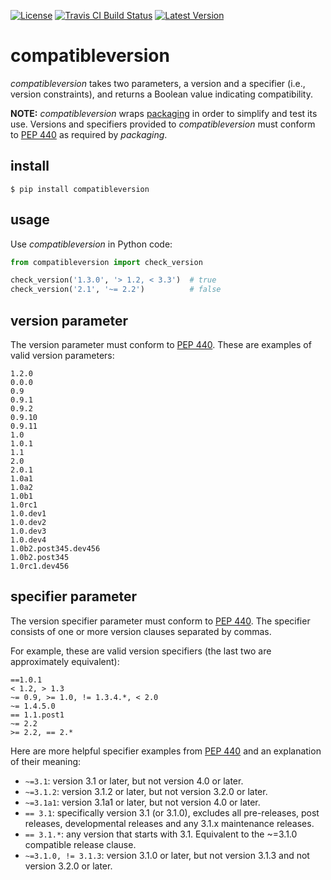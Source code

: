 [![License](https://img.shields.io/github/license/YakDriver/compatibleversion.svg)](./LICENSE)
[![Travis CI Build Status](https://travis-ci.org/YakDriver/compatibleversion.svg?branch=develop)](https://travis-ci.org/YakDriver/compatibleversion)
[![Latest Version](https://img.shields.io/pypi/v/compatibleversion.svg?label=version)](https://pypi.python.org/pypi/compatibleversion)

# compatibleversion

*compatibleversion* takes two parameters, a version and a specifier (i.e., version constraints), and returns a Boolean value indicating compatibility.

**NOTE:** *compatibleversion* wraps [packaging](https://packaging.pypa.io/en/latest/) in order to simplify and test its use. Versions and specifiers provided to *compatibleversion* must conform to [PEP 440](https://www.python.org/dev/peps/pep-0440/) as required by *packaging*.

## install

```console
$ pip install compatibleversion
```

## usage

Use *compatibleversion* in Python code:

```python
from compatibleversion import check_version

check_version('1.3.0', '> 1.2, < 3.3')  # true
check_version('2.1', '~= 2.2')          # false
```

## version parameter

The version parameter must conform to [PEP 440](https://www.python.org/dev/peps/pep-0440/). These are examples of valid version parameters:

```
1.2.0
0.0.0
0.9
0.9.1
0.9.2
0.9.10
0.9.11
1.0
1.0.1
1.1
2.0
2.0.1
1.0a1
1.0a2
1.0b1
1.0rc1
1.0.dev1
1.0.dev2
1.0.dev3
1.0.dev4
1.0b2.post345.dev456
1.0b2.post345
1.0rc1.dev456
```

## specifier parameter

The version specifier parameter must conform to [PEP 440](https://www.python.org/dev/peps/pep-0440/). The specifier consists of one or more version clauses separated by commas. 

For example, these are valid version specifiers (the last two are approximately equivalent):

```
==1.0.1
< 1.2, > 1.3
~= 0.9, >= 1.0, != 1.3.4.*, < 2.0
~= 1.4.5.0
== 1.1.post1
~= 2.2
>= 2.2, == 2.*
```

Here are more helpful specifier examples from [PEP 440](https://www.python.org/dev/peps/pep-0440/) and an explanation of their meaning:

* `~=3.1`: version 3.1 or later, but not version 4.0 or later.
* `~=3.1.2`: version 3.1.2 or later, but not version 3.2.0 or later.
* `~=3.1a1`: version 3.1a1 or later, but not version 4.0 or later.
* `== 3.1`: specifically version 3.1 (or 3.1.0), excludes all pre-releases, post releases, developmental releases and any 3.1.x maintenance releases.
* `== 3.1.*`: any version that starts with 3.1. Equivalent to the ~=3.1.0 compatible release clause.
* `~=3.1.0, != 3.1.3`: version 3.1.0 or later, but not version 3.1.3 and not version 3.2.0 or later.
